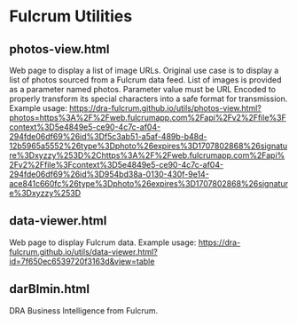 Fulcrum Utilities
=================

photos-view.html
----------------
Web page to display a list of image URLs.
Original use case is to display a list of photos sourced from a Fulcrum data feed.
List of images is provided as a parameter named photos.
Parameter value must be URL Encoded to properly transform its special characters into a safe format for transmission.
Example usage:
https://dra-fulcrum.github.io/utils/photos-view.html?photos=https%3A%2F%2Fweb.fulcrumapp.com%2Fapi%2Fv2%2Ffile%3Fcontext%3D5e4849e5-ce90-4c7c-af04-294fde06df69%26id%3Df5c3ab51-a5af-489b-b48d-12b5965a5552%26type%3Dphoto%26expires%3D1707802868%26signature%3Dxyzzy%253D%2Chttps%3A%2F%2Fweb.fulcrumapp.com%2Fapi%2Fv2%2Ffile%3Fcontext%3D5e4849e5-ce90-4c7c-af04-294fde06df69%26id%3D954bd38a-0130-430f-9e14-ace841c660fc%26type%3Dphoto%26expires%3D1707802868%26signature%3Dxyzzy%253D

data-viewer.html
----------------
Web page to display Fulcrum data.
Example usage: 
https://dra-fulcrum.github.io/utils/data-viewer.html?id=7f650ec6539720f3163d&view=table

darBImin.html
-------------
DRA Business Intelligence from Fulcrum.
